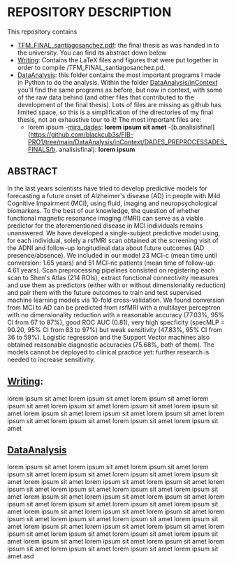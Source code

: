 # REPOSITORY DESCRIPTION

This repository contains 
- [TFM_FINAL_santiagosanchez.pdf](https://github.com/blackcub3s/MSc-FinalThesis/blob/main/TFM_FINAL_santiagosanchez.pdf): the final thesis as was handed in to the university. You can find its abstract down below
- [Writing](https://github.com/blackcub3s/MSc-FinalThesis/tree/main/Writing): Contains the LaTeX files and figures that were put together in order to compile /TFM_FINAL_santiagosanchez.pd.
- [DataAnalysis](https://github.com/blackcub3s/FIB-PRO1/tree/main/DataAnalysis): this folder contains the most important programs I made in Python to do the analysis. Within the folder [DataAnalysis/inContext](https://github.com/blackcub3s/FIB-PRO1/tree/main/DataAnalysis/inContext) you'll find the same programs as before, but now in context, with some of the raw data behind (and other files that contributed to the development of the final thesis). Lots of files are missing as github has limited space, so this is a simplification of the directories of my final thesis, not an exhaustive tour to it! The most important files are:
    - lorem ipsum
    -[mira_dades](https://github.com/blackcub3s/FIB-PRO1/tree/main/DataAnalysis/inContext/mira_dades.py): **lorem ipsum sit amet**
    -[b.analisisfinal](https://github.com/blackcub3s/FIB-PRO1/tree/main/DataAnalysis/inContext/DADES_PREPROCESSADES_FINALS/b. analisisfinal): **lorem ipsum**
    


## ABSTRACT

In the last years scientists have tried to develop predictive models for
forecasting a future onset of Alzheimer's disease (AD) in people with Mild
Cognitive Impairment (MCI), using fluid, imaging and neuropsychological
biomarkers. To the best of our knowledge, the question of whether functional
magnetic resonance imaging (fMRI) can serve as a viable predictor for
the aforementioned disease in MCI individuals remains unanswered. We have
developed a single-subject predictive model using, for each individual, solely
a rsfMRI scan obtained at the screening visit of the ADNI and follow-up
longitudinal data about future outcomes (AD presence/absence). We included
in our model 23 MCI-c (mean time until conversion: 1.65 years) and
51 MCI-nc patients (mean time of follow-up: 4.61 years). Scan preprocessing
pipelines consisted on registering each scan to Shen's Atlas (214 ROIs),
extract functional connectivity measures and use them as predictors (either
with or without dimensionality reduction) and pair them with the future
outcomes to train and test supervised machine learning models via 10-fold
cross-validation. We found conversion from MCI to AD can be predicted
from rsfMRI with a multilayer perceptron with no dimensionality reduction
with a reasonable accuracy (77.03%, 95% CI from 67 to 87%), good ROC
AUC (0.81), very high specficity (specMLP = 90.20, 95% CI from 83 to 97%)
but weak sensitivity (47.83%, 95% CI from 36 to 59%). Logistic regression
and the Support Vector machines also obtained reasonable diagnostic accuracies
(75.68%, both of them). The models cannot be deployed to clinical
practice yet: further research is needed to increase sensitivity.

## [Writing](https://github.com/blackcub3s/MSc-FinalThesis/tree/main/Writing):

lorem ipsum sit amet lorem ipsum sit amet lorem ipsum sit amet lorem ipsum sit amet lorem ipsum sit amet lorem ipsum sit amet lorem ipsum sit amet lorem ipsum sit amet lorem ipsum sit amet lorem ipsum sit amet lorem ipsum sit amet lorem ipsum sit amet lorem ipsum sit amet lorem ipsum sit amet 

## [DataAnalysis](https://github.com/blackcub3s/FIB-PRO1/tree/main/DataAnalysis)

lorem ipsum sit amet lorem ipsum sit amet lorem ipsum sit amet lorem ipsum sit amet lorem ipsum sit amet lorem ipsum sit amet lorem ipsum sit amet lorem ipsum sit amet lorem ipsum sit amet lorem ipsum sit amet lorem ipsum sit amet lorem ipsum sit amet lorem ipsum sit amet lorem ipsum sit amet lorem ipsum sit amet lorem ipsum sit amet lorem ipsum sit amet lorem ipsum sit amet lorem ipsum sit amet lorem ipsum sit amet lorem ipsum sit amet lorem ipsum sit amet lorem ipsum sit amet lorem ipsum sit amet lorem ipsum sit amet lorem ipsum sit amet lorem ipsum sit amet lorem ipsum sit amet lorem ipsum sit amet lorem ipsum sit amet lorem ipsum sit amet lorem ipsum sit amet lorem ipsum sit amet lorem ipsum sit amet lorem ipsum sit amet lorem ipsum sit amet lorem ipsum sit amet lorem ipsum sit amet lorem ipsum sit amet lorem ipsum sit amet lorem ipsum sit amet lorem ipsum sit amet  asd
